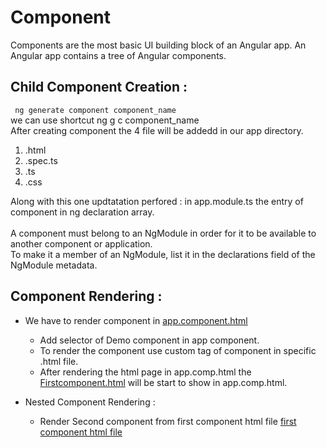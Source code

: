 # Component
Components are the most basic UI building block of an Angular app. 
An Angular app contains a tree of Angular components.


## Child Component Creation : <br>
<code> ng generate component component_name  </code>  <br>
we can use shortcut ng g c component_name
<br>
After creating component the 4 file will be addedd in our app directory.
1) .html
2) .spec.ts
3) .ts
4) .css

Along with this one updtatation perfored : in app.module.ts the entry of component in ng declaration array.
<br><br>
A component must belong to an NgModule in order for it to be available to another component or application. 
<br>
To make it a member of an NgModule, list it in the declarations field of the NgModule metadata.

## Component Rendering  :

- We have to render component in  [app.component.html](https://github.com/Girish-GAP/Angular/blob/main/Component/src/app/app.component.html)

  - Add selector of Demo component in app component.
  - To render the component use custom tag of component in specific .html file.
  - After rendering the html page in app.comp.html the [Firstcomponent.html](https://github.com/Girish-GAP/Angular/blob/main/Component/src/app/first-component/first-component.component.html) will be start to show in app.comp.html.

- Nested Component Rendering : 
  - Render Second component from first component html file [first component html file](https://github.com/Girish-GAP/Angular/blob/main/Component/src/app/first-component/first-component.component.html)

 
